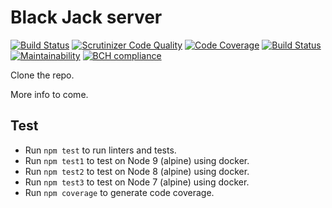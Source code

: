 # Black Jack server

[![Build Status](https://travis-ci.org/oenstrom/ramverk2-blackjack-server.svg?branch=master)](https://travis-ci.org/oenstrom/ramverk2-blackjack-server)
[![Scrutinizer Code Quality](https://scrutinizer-ci.com/g/oenstrom/ramverk2-blackjack-server/badges/quality-score.png?b=master)](https://scrutinizer-ci.com/g/oenstrom/ramverk2-blackjack-server/?branch=master)
[![Code Coverage](https://scrutinizer-ci.com/g/oenstrom/ramverk2-blackjack-server/badges/coverage.png?b=master)](https://scrutinizer-ci.com/g/oenstrom/ramverk2-blackjack-server/?branch=master)
[![Build Status](https://scrutinizer-ci.com/g/oenstrom/ramverk2-blackjack-server/badges/build.png?b=master)](https://scrutinizer-ci.com/g/oenstrom/ramverk2-blackjack-server/build-status/master)
[![Maintainability](https://api.codeclimate.com/v1/badges/a5ea321a90f97fe77893/maintainability)](https://codeclimate.com/github/oenstrom/ramverk2-blackjack-server/maintainability)
[![BCH compliance](https://bettercodehub.com/edge/badge/oenstrom/ramverk2-blackjack-server?branch=master)](https://bettercodehub.com/)

Clone the repo.

More info to come.

## Test
* Run `npm test` to run linters and tests.
* Run `npm test1` to test on Node 9 (alpine) using docker.
* Run `npm test2` to test on Node 8 (alpine) using docker.
* Run `npm test3` to test on Node 7 (alpine) using docker.
* Run `npm coverage` to generate code coverage.
